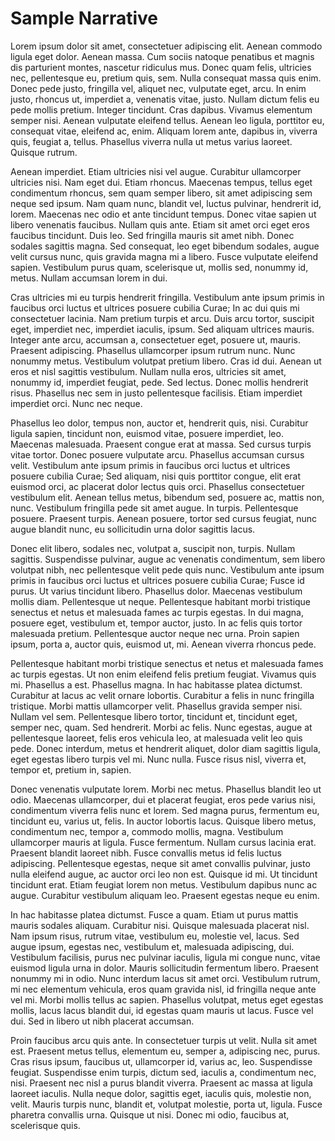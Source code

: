# Sample Narrative

<div class="section">
  <p>Lorem ipsum dolor sit amet, <span class="burial" data-id="1">consectetuer</span> adipiscing elit. Aenean commodo ligula eget dolor. Aenean massa. Cum sociis natoque penatibus et magnis dis parturient montes, nascetur ridiculus mus. <span class="burial" data-id="1">Donec</span> quam felis, ultricies nec, pellentesque eu, pretium quis, sem. Nulla consequat massa quis enim. Donec pede justo, fringilla vel, aliquet nec, <span class="burial" data-id="9">vulputate</span> eget, arcu. In enim justo, rhoncus ut, imperdiet a, venenatis vitae, justo. Nullam dictum felis eu pede mollis pretium. Integer tincidunt. Cras dapibus. Vivamus <span class="burial" data-id="17">elementum</span> semper nisi. Aenean vulputate eleifend tellus. Aenean leo ligula, porttitor eu, consequat vitae, <span class="burial" data-id="18">eleifend</span> ac, enim. Aliquam lorem ante, dapibus in, viverra quis, feugiat a, tellus. Phasellus viverra nulla ut metus varius laoreet. Quisque rutrum.</p>
</div>

<div class="section">
  <p>Aenean imperdiet. Etiam ultricies nisi vel augue. <span class="burial" data-id="20">Curabitur</span> ullamcorper ultricies nisi. Nam eget dui. Etiam rhoncus. Maecenas tempus, tellus eget <span class="burial" data-id="21">condimentum</span> rhoncus, sem quam semper libero, sit amet adipiscing sem neque sed ipsum. Nam quam nunc, blandit vel, luctus pulvinar, hendrerit id, lorem. <span class="burial" data-id="23">Maecenas</span> nec odio et ante tincidunt tempus. Donec vitae sapien ut libero venenatis faucibus. Nullam quis ante. Etiam sit amet orci eget eros faucibus <span class="burial" data-id="24">tincidunt</span>. Duis leo. Sed fringilla mauris sit amet nibh. Donec sodales sagittis magna. Sed consequat, leo eget bibendum sodales, augue velit cursus nunc, quis gravida magna mi a libero. Fusce vulputate eleifend sapien. <span class="burial" data-id="25">Vestibulum</span> purus quam, scelerisque ut, mollis sed, nonummy id, metus. Nullam accumsan lorem in dui.</p>
</div>

<div class="section">
  <p>Cras <span class="burial" data-id="25">ultricies</span> mi eu turpis hendrerit fringilla. Vestibulum ante ipsum primis in faucibus orci luctus et ultrices posuere cubilia Curae; In ac dui quis mi <span class="burial" data-id="26">consectetuer</span> lacinia. Nam pretium turpis et arcu. Duis arcu tortor, suscipit eget, imperdiet nec, imperdiet iaculis, ipsum. Sed aliquam ultrices mauris. Integer ante arcu, <span class="burial" data-id="27">accumsan</span> a, consectetuer eget, posuere ut, mauris. Praesent adipiscing. Phasellus ullamcorper ipsum rutrum nunc. Nunc nonummy metus. Vestibulum volutpat pretium libero. Cras id dui. <span class="burial" data-id="29">Aenean</span> ut eros et nisl sagittis vestibulum. Nullam nulla eros, ultricies sit amet, nonummy id, imperdiet feugiat, pede. Sed lectus. Donec mollis hendrerit risus. <span class="burial" data-id="30">Phasellus</span> nec sem in justo pellentesque facilisis. Etiam imperdiet imperdiet orci. Nunc nec neque.</p>
</div>

<div class="section">
  <p>Phasellus leo dolor, tempus non, auctor et, <span class="burial" data-id="31">hendrerit</span> quis, nisi. Curabitur ligula sapien, tincidunt non, euismod vitae, posuere imperdiet, leo. Maecenas malesuada. Praesent congue erat at massa. Sed cursus <span class="burial" data-id="33">turpis</span> vitae tortor. Donec posuere vulputate arcu. Phasellus accumsan cursus velit. Vestibulum ante ipsum primis in faucibus orci luctus et ultrices posuere cubilia Curae; Sed aliquam, nisi quis <span class="burial" data-id="34">porttitor</span> congue, elit erat euismod orci, ac placerat dolor lectus quis orci. Phasellus consectetuer vestibulum elit. Aenean tellus metus, <span class="burial" data-id="35">bibendum</span> sed, posuere ac, mattis non, nunc. Vestibulum fringilla pede sit amet augue. In turpis. Pellentesque posuere. Praesent turpis. Aenean posuere, tortor sed cursus <span class="burial" data-id="36">feugiat</span>, nunc augue blandit nunc, eu sollicitudin urna dolor sagittis lacus.</p>
</div>

<div class="section">
  <p>Donec elit libero, <span class="burial" data-id="37">sodales</span> nec, volutpat a, suscipit non, turpis. Nullam sagittis. Suspendisse pulvinar, augue ac venenatis condimentum, sem libero volutpat nibh, nec <span class="burial" data-id="41">pellentesque</span> velit pede quis nunc. Vestibulum ante ipsum primis in faucibus orci luctus et <span class="burial" data-id="46">ultrices</span> posuere cubilia Curae; Fusce id purus. Ut varius tincidunt libero. Phasellus dolor. Maecenas vestibulum mollis diam. Pellentesque ut neque. <span class="burial" data-id="47">Pellentesque</span> habitant morbi tristique senectus et netus et malesuada fames ac turpis egestas. In dui magna, posuere eget, vestibulum et, tempor auctor, justo. In ac felis quis tortor malesuada pretium. Pellentesque auctor <span class="burial" data-id="50">neque</span> nec urna. Proin sapien ipsum, porta a, auctor quis, euismod ut, mi. <span class="burial" data-id="53">Aenean</span> viverra rhoncus pede.</p>
</div>

<div class="section">
  <p>Pellentesque habitant morbi <span class="burial" data-id="56">tristique</span> senectus et netus et malesuada fames ac turpis egestas. Ut non enim eleifend felis pretium feugiat. Vivamus quis mi. Phasellus a est. Phasellus <span class="burial" data-id="59">magna</span>. In hac habitasse platea dictumst. Curabitur at lacus ac velit ornare lobortis. Curabitur a <span class="burial" data-id="61">felis</span> in nunc fringilla tristique. Morbi mattis ullamcorper velit. Phasellus gravida semper nisi. Nullam vel sem. Pellentesque libero tortor, tincidunt et, <span class="burial" data-id="64">tincidunt</span> eget, semper nec, quam. Sed hendrerit. Morbi ac felis. Nunc egestas, augue at pellentesque laoreet, felis eros vehicula leo, at malesuada velit leo quis pede. Donec interdum, metus et <span class="burial" data-id="65">hendrerit</span> aliquet, dolor diam sagittis ligula, eget egestas libero turpis vel mi. Nunc nulla. Fusce risus nisl, viverra et, tempor et, pretium in, sapien.</p>
</div>

<div class="section">
  <p>Donec venenatis <span class="burial" data-id="69">vulputate</span> lorem. Morbi nec metus. Phasellus blandit leo ut odio. Maecenas ullamcorper, dui et placerat feugiat, eros pede varius nisi, condimentum viverra felis nunc et lorem. Sed magna purus, fermentum eu, tincidunt eu, varius ut, felis. In auctor lobortis lacus. Quisque libero metus, condimentum nec, tempor a, <span class="burial" data-id="70">commodo</span> mollis, magna. Vestibulum ullamcorper mauris at ligula. Fusce <span class="burial" data-id="71">fermentum</span>. Nullam cursus lacinia erat. Praesent blandit laoreet nibh. Fusce convallis metus id felis luctus adipiscing. Pellentesque egestas, neque sit amet <span class="burial" data-id="72">convallis</span> pulvinar, justo nulla eleifend augue, ac auctor orci leo non est. <span class="burial" data-id="73">Quisque</span> id mi. Ut tincidunt tincidunt erat. Etiam feugiat lorem non metus. Vestibulum dapibus nunc ac augue. Curabitur vestibulum aliquam leo. Praesent egestas neque eu enim.</p>
</div>

<div class="section">
  <p>In hac <span class="burial" data-id="74">habitasse</span> platea dictumst. Fusce a quam. Etiam ut purus mattis mauris sodales aliquam. Curabitur nisi. Quisque malesuada placerat nisl. Nam ipsum risus, rutrum vitae, vestibulum eu, molestie vel, <span class="burial" data-id="75">lacus</span>. Sed augue ipsum, egestas nec, vestibulum et, malesuada adipiscing, dui. Vestibulum facilisis, purus nec pulvinar iaculis, ligula mi congue nunc, vitae euismod ligula urna in dolor. Mauris <span class="burial" data-id="91">sollicitudin</span> fermentum libero. Praesent nonummy mi in odio. Nunc interdum lacus sit amet orci. Vestibulum rutrum, mi nec elementum vehicula, eros quam gravida nisl, id <span class="burial" data-id="85">fringilla</span> neque ante vel mi. Morbi mollis tellus ac sapien. Phasellus volutpat, metus eget egestas mollis, lacus lacus blandit dui, id egestas quam mauris ut lacus. Fusce vel dui. Sed in libero ut nibh <span class="burial" data-id="86">placerat</span> accumsan.</p>
</div>

<div class="section">
  <p>Proin faucibus arcu quis ante. In <span class="burial" data-id="87">consectetuer</span> turpis ut velit. Nulla sit amet est. Praesent metus tellus, elementum eu, semper a, adipiscing nec, purus. Cras risus ipsum, faucibus ut, ullamcorper id, varius ac, leo. Suspendisse feugiat. <span class="burial" data-id="88">Suspendisse</span> enim turpis, dictum sed, iaculis a, <span class="burial" data-id="89">condimentum</span> nec, nisi. Praesent nec nisl a purus blandit viverra. Praesent ac massa at ligula laoreet iaculis. Nulla neque dolor, sagittis eget, iaculis quis, molestie non, velit. Mauris turpis nunc, <span class="burial" data-id="90">blandit</span> et, volutpat molestie, porta ut, ligula. Fusce pharetra convallis urna. Quisque ut nisi. Donec mi odio, faucibus at, scelerisque quis.</p>
</div>

